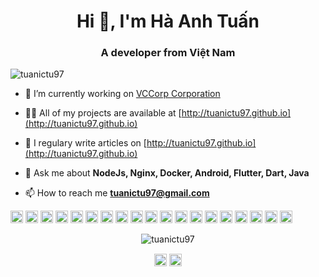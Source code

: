 <h1 align="center">Hi 👋, I'm Hà Anh Tuấn</h1>
<h3 align="center">A developer from Việt Nam</h3>
<p align="left"> <img src="https://komarev.com/ghpvc/?username=tuanictu97" alt="tuanictu97" /> </p>

- 🔭 I’m currently working on [VCCorp Corporation](https://vccorp.vn)

- 👨‍💻 All of my projects are available at [http://tuanictu97.github.io](http://tuanictu97.github.io)

- 📝 I regulary write articles on [http://tuanictu97.github.io](http://tuanictu97.github.io)

- 💬 Ask me about **NodeJs, Nginx, Docker, Android, Flutter, Dart, Java**

- 📫 How to reach me **tuanictu97@gmail.com**

<p align="left"><img src="https://devicons.github.io/devicon/devicon.git/icons/react/react-original-wordmark.svg" alt="react" width="20" height="20"/> <img src="https://devicons.github.io/devicon/devicon.git/icons/android/android-original-wordmark.svg" alt="android" width="20" height="20"/> <img src="https://devicons.github.io/devicon/devicon.git/icons/c/c-original.svg" alt="c" width="20" height="20"/> <img src="https://devicons.github.io/devicon/devicon.git/icons/cplusplus/cplusplus-original.svg" alt="cplusplus" width="20" height="20"/> <img src="https://devicons.github.io/devicon/devicon.git/icons/docker/docker-original-wordmark.svg" alt="docker" width="20" height="20"/> <img src="https://devicons.github.io/devicon/devicon.git/icons/electron/electron-original.svg" alt="electron" width="20" height="20"/> <img src="https://devicons.github.io/devicon/devicon.git/icons/java/java-original-wordmark.svg" alt="java" width="20" height="20"/> <img src="https://devicons.github.io/devicon/devicon.git/icons/javascript/javascript-original.svg" alt="javascript" width="20" height="20"/> <img src="https://devicons.github.io/devicon/devicon.git/icons/typescript/typescript-original.svg" alt="typescript" width="20" height="20"/> <img src="https://devicons.github.io/devicon/devicon.git/icons/laravel/laravel-plain-wordmark.svg" alt="laravel" width="20" height="20"/> <img src="https://devicons.github.io/devicon/devicon.git/icons/mongodb/mongodb-original-wordmark.svg" alt="mongodb" width="20" height="20"/> <img src="https://devicons.github.io/devicon/devicon.git/icons/mysql/mysql-original-wordmark.svg" alt="mysql" width="20" height="20"/> <img src="https://devicons.github.io/devicon/devicon.git/icons/php/php-original.svg" alt="php" width="20" height="20"/> <img src="https://konpa.github.io/devicon/devicon.git/icons/nodejs/nodejs-original-wordmark.svg" alt="nodejs" width="20" height="20"/> <img src="https://devicons.github.io/devicon/devicon.git/icons/nginx/nginx-original.svg" alt="nginx" width="20" height="20"/> <img src="https://devicons.github.io/devicon/devicon.git/icons/linux/linux-original.svg" alt="linux" width="20" height="20"/> <img src="https://devicons.github.io/devicon/devicon.git/icons/express/express-original-wordmark.svg" alt="express" width="20" height="20"/> <img src="https://www.vectorlogo.zone/logos/flutterio/flutterio-icon.svg" alt="flutter" width="20" height="20"/> <img src="https://www.vectorlogo.zone/logos/dartlang/dartlang-icon.svg" alt="dart" width="20" height="20"/></p><p align="center"> <img src="https://github-readme-stats.vercel.app/api?username=tuanictu97&show_icons=true" alt="tuanictu97" /> </p>

<p align="center">
<a href="https://twitter.com/tuanictu97" target="blank"><img align="center" src="https://cdn.jsdelivr.net/npm/simple-icons@3.0.1/icons/twitter.svg" alt="tuanictu97" height="20" width="20" /></a>
<a href="https://fb.com/tuanictu97" target="blank"><img align="center" src="https://cdn.jsdelivr.net/npm/simple-icons@3.0.1/icons/facebook.svg" alt="tuanictu97" height="20" width="20" /></a>
</p>
